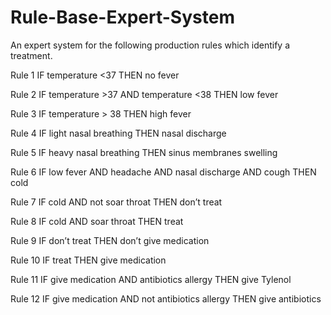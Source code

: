 # Rule-Base-Expert-System
An expert system for the following production rules which identify a treatment.

Rule 1    IF temperature <37 THEN no fever

Rule 2    IF temperature >37 AND temperature <38 THEN low fever

Rule 3    IF temperature > 38 THEN high fever

Rule 4    IF light nasal breathing THEN nasal discharge

Rule 5    IF heavy nasal breathing THEN sinus membranes swelling

Rule 6    IF low fever AND headache AND nasal discharge AND cough THEN cold

Rule 7    IF cold AND not soar throat THEN don’t treat

Rule 8    IF cold AND soar throat THEN treat

Rule 9    IF don’t treat THEN don’t give medication

Rule 10   IF treat THEN give medication

Rule 11  IF give medication AND antibiotics allergy THEN give Tylenol

Rule 12  IF give medication AND not antibiotics allergy THEN give antibiotics

